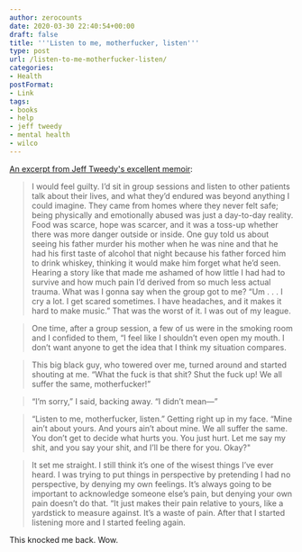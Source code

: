 ```yaml
---
author: zerocounts
date: 2020-03-30 22:40:54+00:00
draft: false
title: '''Listen to me, motherfucker, listen'''
type: post
url: /listen-to-me-motherfucker-listen/
categories:
- Health
postFormat:
- Link
tags:
- books
- help
- jeff tweedy
- mental health
- wilco
---
```


[An excerpt from Jeff Tweedy's excellent memoir](https://www.penguinrandomhouse.com/books/541712/lets-go-so-we-can-get-back-by-jeff-tweedy/9781101985274):

> I would feel guilty. I’d sit in group sessions and listen to other patients talk about their lives, and what they’d endured was beyond anything I could imagine. They came from homes where they never felt safe; being physically and emotionally abused was just a day-to-day reality. Food was scarce, hope was scarcer, and it was a toss-up whether there was more danger outside or inside. One guy told us about seeing his father murder his mother when he was nine and that he had his first taste of alcohol that night because his father forced him to drink whiskey, thinking it would make him forget what he’d seen. Hearing a story like that made me ashamed of how little I had had to survive and how much pain I’d derived from so much less actual trauma. What was I gonna say when the group got to me? “Um . . . I cry a lot. I get scared sometimes. I have headaches, and it makes it hard to make music.” That was the worst of it. I was out of my league.

> One time, after a group session, a few of us were in the smoking room and I confided to them, “I feel like I shouldn’t even open my mouth. I don’t want anyone to get the idea that I think my situation compares.

> This big black guy, who towered over me, turned around and started shouting at me. “What the fuck is that shit? Shut the fuck up! We all suffer the same, motherfucker!”

> “I’m sorry,” I said, backing away. “I didn’t mean—”

> “Listen to me, motherfucker, listen.” Getting right up in my face. “Mine ain’t about yours. And yours ain’t about mine. We all suffer the same. You don’t get to decide what hurts you. You just hurt. Let me say my shit, and you say your shit, and I’ll be there for you. Okay?"

> It set me straight. I still think it’s one of the wisest things I’ve ever heard. I was trying to put things in perspective by pretending I had no perspective, by denying my own feelings. It’s always going to be important to acknowledge someone else’s pain, but denying your own pain doesn’t do that. “It just makes their pain relative to yours, like a yardstick to measure against. It’s a waste of pain. After that I started listening more and I started feeling again.

This knocked me back. Wow.